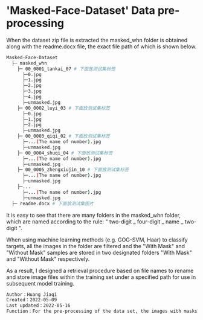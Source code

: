 # 'Masked-Face-Dataset' Data pre-processing

When the dataset zip file is extracted the masked_whn folder is obtained along with the readme.docx file, the exact file path of which is shown below.

```bash
Masked-Face-Dataset
  ├─ masked_whn
    ├─ 00_0001_tankai_07 # 下面放测试集标签
      ├─0.jpg
      ├─1.jpg
      ├─2.jpg
      ├─3.jpg
      ├─4.jpg
      ├─unmasked.jpg
    ├─ 00_0002_luyi_03 # 下面放测试集标签
      ├─0.jpg
      ├─1.jpg
      ├─2.jpg
      ├─unmasked.jpg
    ├─ 00_0003_qiqi_02 # 下面放测试集标签
      ├─...(The name of number).jpg
      ├─unmasked.jpg
    ├─ 00_0004_shuqi_04 # 下面放测试集标签
      ├─...(The name of number).jpg
      ├─unmasked.jpg
    ├─ 00_0005_zhengxiujin_10 # 下面放测试集标签
      ├─...(The name of number).jpg
      ├─unmasked.jpg
    ├─...
      ├─...(The name of number).jpg
      ├─unmasked.jpg
  ├─ readme.docx # 下面放测试集图片
```
It is easy to see that there are many folders in the masked_whn folder, which are named according to the rule: " two-digit _ four-digit _ name _ two-digit ".

When using machine learning methods (e.g. GOG-SVM, Haar) to classify targets, all the images in the folder are filtered and the "With Mask" and "Without Mask" samples are stored in two designated folders "With Mask" and "Without Mask" respectively.

As a result, I designed a retrieval procedure based on file names to rename and store image files within the training set under a specified path for use in subsequent model training.



```bash
Author：Huang Jiaqi
Created：2022-05-09
Last updated：2022-05-16
Function：For the pre-processing of the data set, the images with masks and the images without masks are stored in separate folders and renamed.
```


